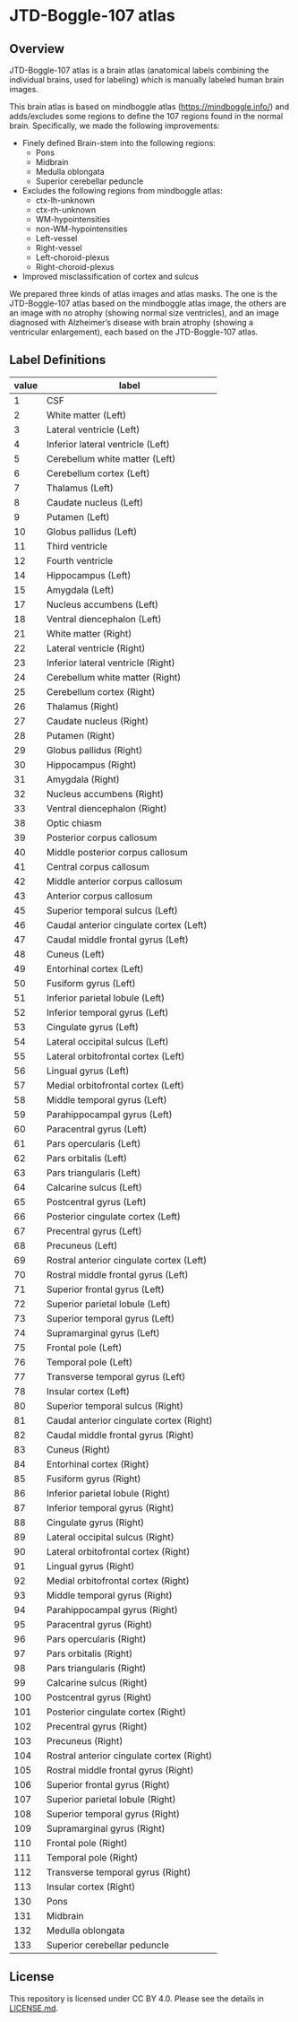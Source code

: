 # JTD-Boggle-107 atlas

## Overview

JTD-Boggle-107 atlas is a brain atlas (anatomical labels combining the individual brains, used for labeling) which is manually labeled human brain images.

This brain atlas is based on mindboggle atlas (https://mindboggle.info/) and adds/excludes some regions to define the 107 regions found in the normal brain.
Specifically, we made the following improvements:
- Finely defined Brain-stem into the following regions:
  - Pons
  - Midbrain
  - Medulla oblongata
  - Superior cerebellar peduncle
- Excludes the following regions from mindboggle atlas:
  - ctx-lh-unknown
  - ctx-rh-unknown
  - WM-hypointensities
  - non-WM-hypointensities
  - Left-vessel
  - Right-vessel
  - Left-choroid-plexus
  - Right-choroid-plexus
- Improved misclassification of cortex and sulcus

We prepared three kinds of atlas images and atlas masks. The one is the JTD-Boggle-107 atlas based on the mindboggle atlas image, the others are an image with no atrophy (showing normal size ventricles), and an image diagnosed with Alzheimer’s disease with brain atrophy (showing a ventricular enlargement), each based on the JTD-Boggle-107 atlas.


## Label Definitions

| value | label |
| ---- | ---- |
|1	|CSF|
|2	|White matter (Left)|
|3	|Lateral ventricle (Left)|
|4	|Inferior lateral ventricle (Left)|
|5	|Cerebellum white matter (Left)|
|6	|Cerebellum cortex (Left)|
|7	|Thalamus (Left)|
|8	|Caudate nucleus (Left)|
|9	|Putamen (Left)|
|10	|Globus pallidus (Left)|
|11	|Third ventricle|
|12	|Fourth ventricle|
|14	|Hippocampus (Left)|
|15	|Amygdala (Left)|
|17	|Nucleus accumbens (Left)|
|18	|Ventral diencephalon (Left)|
|21	|White matter (Right)|
|22	|Lateral ventricle (Right)|
|23	|Inferior lateral ventricle (Right)|
|24	|Cerebellum white matter (Right)|
|25	|Cerebellum cortex (Right)|
|26	|Thalamus (Right)|
|27	|Caudate nucleus (Right)|
|28	|Putamen (Right)|
|29	|Globus pallidus (Right)|
|30	|Hippocampus (Right)|
|31	|Amygdala (Right)|
|32	|Nucleus accumbens (Right)|
|33	|Ventral diencephalon (Right)|
|38	|Optic chiasm|
|39	|Posterior corpus callosum|
|40	|Middle posterior corpus callosum|
|41	|Central corpus callosum|
|42	|Middle anterior corpus callosum|
|43	|Anterior corpus callosum|
|45	|Superior temporal sulcus (Left)|
|46	|Caudal anterior cingulate cortex (Left)|
|47	|Caudal middle frontal gyrus (Left)|
|48	|Cuneus (Left)|
|49	|Entorhinal cortex (Left)|
|50	|Fusiform gyrus (Left)|
|51	|Inferior parietal lobule (Left)|
|52	|Inferior temporal gyrus (Left)|
|53	|Cingulate gyrus (Left)|
|54	|Lateral occipital sulcus (Left)|
|55	|Lateral orbitofrontal cortex (Left)|
|56	|Lingual gyrus (Left)|
|57	|Medial orbitofrontal cortex (Left)|
|58	|Middle temporal gyrus (Left)|
|59	|Parahippocampal gyrus (Left)|
|60	|Paracentral gyrus (Left)|
|61	|Pars opercularis (Left)|
|62	|Pars orbitalis (Left)|
|63	|Pars triangularis (Left)|
|64	|Calcarine sulcus (Left)|
|65	|Postcentral gyrus (Left)|
|66	|Posterior cingulate cortex (Left)|
|67	|Precentral gyrus (Left)|
|68	|Precuneus (Left)|
|69	|Rostral anterior cingulate cortex (Left)|
|70	|Rostral middle frontal gyrus (Left)|
|71	|Superior frontal gyrus (Left)|
|72	|Superior parietal lobule (Left)|
|73	|Superior temporal gyrus (Left)|
|74	|Supramarginal gyrus (Left)|
|75	|Frontal pole (Left)|
|76	|Temporal pole (Left)|
|77	|Transverse temporal gyrus (Left)|
|78	|Insular cortex (Left)|
|80	|Superior temporal sulcus (Right)|
|81	|Caudal anterior cingulate cortex (Right)|
|82	|Caudal middle frontal gyrus (Right)|
|83	|Cuneus (Right)|
|84	|Entorhinal cortex (Right)|
|85	|Fusiform gyrus (Right)|
|86	|Inferior parietal lobule (Right)|
|87	|Inferior temporal gyrus (Right)|
|88	|Cingulate gyrus (Right)|
|89	|Lateral occipital sulcus (Right)|
|90	|Lateral orbitofrontal cortex (Right)|
|91	|Lingual gyrus (Right)|
|92	|Medial orbitofrontal cortex (Right)|
|93	|Middle temporal gyrus (Right)|
|94	|Parahippocampal gyrus (Right)|
|95	|Paracentral gyrus (Right)|
|96	|Pars opercularis (Right)|
|97	|Pars orbitalis (Right)|
|98	|Pars triangularis (Right)|
|99	|Calcarine sulcus (Right)|
|100|Postcentral gyrus (Right)|
|101|Posterior cingulate cortex (Right)|
|102|Precentral gyrus (Right)|
|103|Precuneus (Right)|
|104|Rostral anterior cingulate cortex (Right)|
|105|Rostral middle frontal gyrus (Right)|
|106|Superior frontal gyrus (Right)|
|107|Superior parietal lobule (Right)|
|108|Superior temporal gyrus (Right)|
|109|Supramarginal gyrus (Right)|
|110|Frontal pole (Right)|
|111|Temporal pole (Right)|
|112|Transverse temporal gyrus (Right)|
|113|Insular cortex (Right)|
|130|Pons|
|131|Midbrain|
|132|Medulla oblongata|
|133|Superior cerebellar peduncle|



## License
This repository is licensed under CC BY 4.0.
Please see the details in [LICENSE.md](./LICENSE.md).